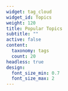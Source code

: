 ```yaml
---
widget: tag_cloud
widget_id: Topics
weight: 120
title: Popular Topics
subtitle: ""
active: false
content:
  taxonomy: tags
  count: 20
headless: true
design:
  font_size_min: 0.7
  font_size_max: 2
---
```

